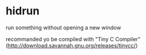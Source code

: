 # hidrun
run something without opening a new window

recommanded yo be compiled with "Tiny C Compiler"(http://download.savannah.gnu.org/releases/tinycc/)
